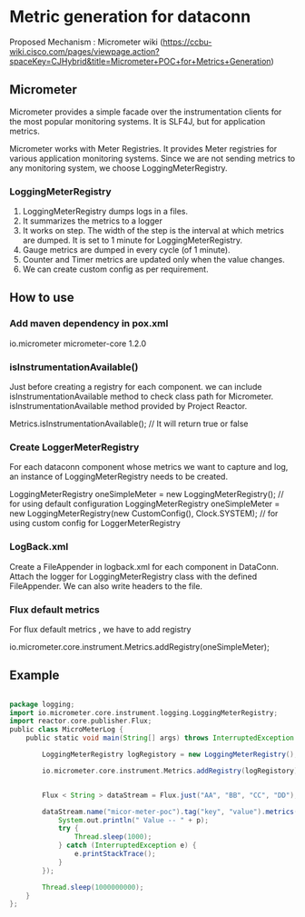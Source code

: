 # Metric generation for dataconn

Proposed Mechanism : Micrometer
wiki (https://ccbu-wiki.cisco.com/pages/viewpage.action?spaceKey=CJHybrid&title=Micrometer+POC+for+Metrics+Generation)

## Micrometer
	   
Micrometer provides a simple facade over the instrumentation clients for the most popular monitoring systems. It is SLF4J, but for application metrics.
	  
Micrometer works with Meter Registries. It provides Meter registries for various application monitoring systems. Since we are not sending metrics to any monitoring system, we choose
	   LoggingMeterRegistry.
		
		
### LoggingMeterRegistry 
1) LoggingMeterRegistry dumps logs in a files.  
2) It summarizes the metrics to a logger
3) It works on step. The width of the step is the interval at which metrics are dumped. It is set to 1 minute for LoggingMeterRegistry.
4) Gauge metrics are dumped in every cycle (of 1 minute).
5) Counter and Timer metrics are updated only when the value changes.
6) We can create custom config as per requirement. 

 
## How to use 
	
### Add maven dependency in pox.xml
<dependency>
	 <groupId>io.micrometer</groupId>
	 <artifactId>micrometer-core</artifactId>
	 <version>1.2.0</version>
 </dependency>
	
### isInstrumentationAvailable()
Just before creating a registry for each component. we can include isInstrumentationAvailable method to check class path for Micrometer. isInstrumentationAvailable method provided by Project Reactor.
		
Metrics.isInstrumentationAvailable();  // It will return true or false
	
### Create LoggerMeterRegistry
  
For each dataconn component whose metrics we want to capture and log, an instance of LoggingMeterRegistry needs to be created. 

LoggingMeterRegistry oneSimpleMeter = new LoggingMeterRegistry();  // for using default configuration
LoggingMeterRegistry oneSimpleMeter = new LoggingMeterRegistry(new CustomConfig(), Clock.SYSTEM); // for using custom config for LoggerMeterRegistry
	
### LogBack.xml

Create a FileAppender in logback.xml for each component in DataConn. Attach the logger for LoggingMeterRegistry class with the defined FileAppender. We can also write headers to the file.


### Flux default metrics 
For flux default metrics , we have to add registry
		
io.micrometer.core.instrument.Metrics.addRegistry(oneSimpleMeter);
			
## Example

```groovy

package logging;
import io.micrometer.core.instrument.logging.LoggingMeterRegistry;
import reactor.core.publisher.Flux;
public class MicroMeterLog {
    public static void main(String[] args) throws InterruptedException {

        LoggingMeterRegistry logRegistory = new LoggingMeterRegistry();

        io.micrometer.core.instrument.Metrics.addRegistry(logRegistory);;


        Flux < String > dataStream = Flux.just("AA", "BB", "CC", "DD");

        dataStream.name("micor-meter-poc").tag("key", "value").metrics().subscribe(p - > {
            System.out.println(" Value -- " + p);
            try {
                Thread.sleep(1000);
            } catch (InterruptedException e) {
                e.printStackTrace();
            }
        });

        Thread.sleep(1000000000);
    }
};
```


